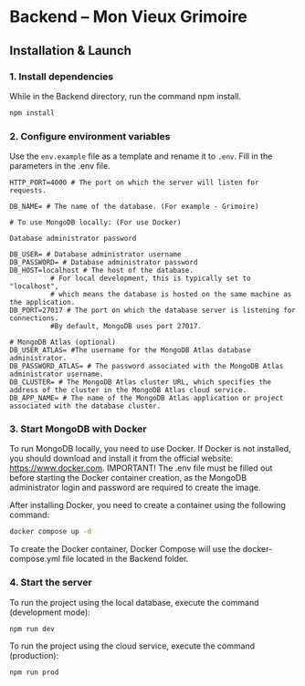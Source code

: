 # Backend – Mon Vieux Grimoire

## Installation & Launch

### 1. Install dependencies

While in the Backend directory, run the command npm install.
```bash
npm install
```

### 2. Configure environment variables

Use the `env.example` file as a template and rename it to `.env`.
Fill in the parameters in the .env file.

```env
HTTP_PORT=4000 # The port on which the server will listen for requests.

DB_NAME= # The name of the database. (For example - Grimoire)

# To use MongoDB locally: (For use Docker)

Database administrator password

DB_USER= # Database administrator username
DB_PASSWORD= # Database administrator password
DB_HOST=localhost # The host of the database. 
		  # For local development, this is typically set to "localhost", 
		  # which means the database is hosted on the same machine as the application.
DB_PORT=27017 # The port on which the database server is listening for connections. 
	      #By default, MongoDB uses port 27017.

# MongoDB Atlas (optional)
DB_USER_ATLAS= #The username for the MongoDB Atlas database administrator. 
DB_PASSWORD_ATLAS= # The password associated with the MongoDB Atlas administrator username.
DB_CLUSTER= # The MongoDB Atlas cluster URL, which specifies the address of the cluster in the MongoDB Atlas cloud service.
DB_APP_NAME= # The name of the MongoDB Atlas application or project associated with the database cluster.
```

### 3. Start MongoDB with Docker

To run MongoDB locally, you need to use Docker. 
If Docker is not installed, you should download and install it from the official website: https://www.docker.com.
IMPORTANT! The .env file must be filled out before starting the Docker container creation, 
as the MongoDB administrator login and password are required to create the image.

After installing Docker, you need to create a container using the following command:

```bash
docker compose up -d
```
To create the Docker container, Docker Compose will use the docker-compose.yml file located in the Backend folder.

### 4. Start the server

To run the project using the local database, execute the command (development mode):

```bash
npm run dev
```

To run the project using the cloud service, execute the command (production):

```bash
npm run prod
```
